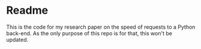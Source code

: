 # Readme

This is the code for my research paper on the speed of requests to a Python back-end. As the only purpose of this repo is for that, this won't be updated.
